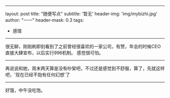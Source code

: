 ---
layout: post
title: "随便写点"
subtitle: '暂无'
header-img: 'img/mybizhi.jpg'
author: "一一"
header-mask: 0.3
tags:
  - 感情

-----
很无聊，刚刚刷即刻看到了之前曾经很喜欢的一家公司，有赞，年会的时候CEO直接大肆宣布，以后实行996机制。
感觉很可怕。

------
再说说和她，周末两天算是没有吵架吧，不过还是感觉到不舒服，算了，先就这样吧，'现在已经不抱有任何幻想'了

-----
好饿，中午没吃饱。


